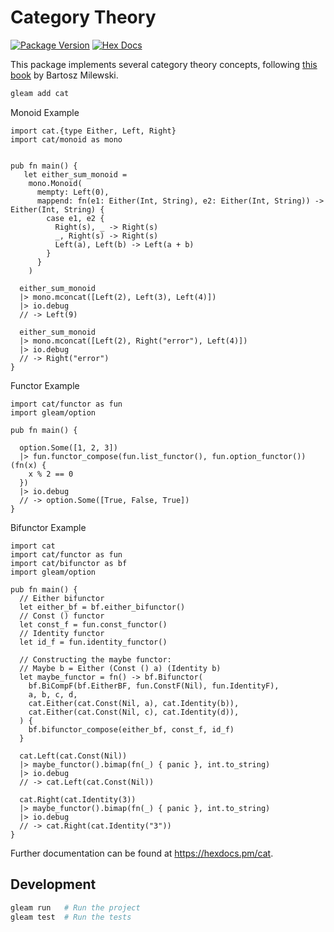 # Category Theory

[![Package Version](https://img.shields.io/hexpm/v/cat)](https://hex.pm/packages/cat)
[![Hex Docs](https://img.shields.io/badge/hex-docs-ffaff3)](https://hexdocs.pm/cat)

This package implements several category theory concepts, following [this book](https://bartoszmilewski.com/2014/10/28/category-theory-for-programmers-the-preface/) by Bartosz Milewski.

```sh
gleam add cat
```

Monoid Example

```gleam
import cat.{type Either, Left, Right}
import cat/monoid as mono


pub fn main() {
   let either_sum_monoid =
    mono.Monoid(
      mempty: Left(0),
      mappend: fn(e1: Either(Int, String), e2: Either(Int, String)) -> Either(Int, String) {
        case e1, e2 {
          Right(s), _ -> Right(s)
          _, Right(s) -> Right(s)
          Left(a), Left(b) -> Left(a + b)
        }
      }
    )

  either_sum_monoid
  |> mono.mconcat([Left(2), Left(3), Left(4)])
  |> io.debug
  // -> Left(9)

  either_sum_monoid
  |> mono.mconcat([Left(2), Right("error"), Left(4)])
  |> io.debug
  // -> Right("error")
}
```

Functor Example

```gleam
import cat/functor as fun
import gleam/option

pub fn main() {

  option.Some([1, 2, 3])
  |> fun.functor_compose(fun.list_functor(), fun.option_functor())(fn(x) {
    x % 2 == 0
  })
  |> io.debug
  // -> option.Some([True, False, True])
}
```

Bifunctor Example

```gleam
import cat
import cat/functor as fun
import cat/bifunctor as bf
import gleam/option

pub fn main() {
  // Either bifunctor
  let either_bf = bf.either_bifunctor()
  // Const () functor
  let const_f = fun.const_functor()
  // Identity functor
  let id_f = fun.identity_functor()

  // Constructing the maybe functor:
  // Maybe b = Either (Const () a) (Identity b)
  let maybe_functor = fn() -> bf.Bifunctor(
    bf.BiCompF(bf.EitherBF, fun.ConstF(Nil), fun.IdentityF),
    a, b, c, d,
    cat.Either(cat.Const(Nil, a), cat.Identity(b)),
    cat.Either(cat.Const(Nil, c), cat.Identity(d)),
  ) {
    bf.bifunctor_compose(either_bf, const_f, id_f)
  }

  cat.Left(cat.Const(Nil))
  |> maybe_functor().bimap(fn(_) { panic }, int.to_string)
  |> io.debug
  // -> cat.Left(cat.Const(Nil))

  cat.Right(cat.Identity(3))
  |> maybe_functor().bimap(fn(_) { panic }, int.to_string)
  |> io.debug
  // -> cat.Right(cat.Identity("3"))
}
```

Further documentation can be found at <https://hexdocs.pm/cat>.

## Development

```sh
gleam run   # Run the project
gleam test  # Run the tests
```
